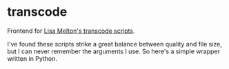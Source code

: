 # transcode
Frontend for [Lisa Melton's transcode scripts](https://github.com/lisamelton/video_transcoding).

I've found these scripts strike a great balance between quality and file size, but I can never remember the arguments I use. So here's a simple wrapper written in Python.
